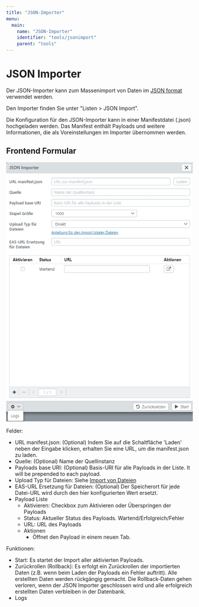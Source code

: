 ```yaml
---
title: "JSON-Importer"
menu:
  main:
    name: "JSON-Importer"
    identifier: "tools/jsonimport"
    parent: "tools"
---
```

# JSON Importer

Der JSON-Importer kann zum Massenimport von Daten im [JSON format](/en/technical/datamanagement/jsonimport/) verwendet werden.

Den Importer finden Sie unter "Listen &gt; JSON Import".

Die Konfiguration für den JSON-Importer kann in einer Manifestdatei \(.json\) hochgeladen werden. Das Manifest enthält Payloads und weitere Informationen, die als Voreinstellungen im Importer übernommen werden.

## Frontend Formular

![](jsonimporter_de.jpg)

Felder:

* URL manifest.json: \(Optional\) Indem Sie auf die Schaltfläche 'Laden' neben der Eingabe klicken, erhalten Sie eine URL, um die manifest.json zu laden. 
* Quelle: \(Optional\) Name der Quellinstanz
* Payloads base URI: \(Optional\) Basis-URI für alle Payloads in der Liste. It will be prepended to each payload.
* Upload Typ für Dateien: Siehe [Import von Dateien](../csvimport/examples/files/)
* EAS-URL Ersetzung für Dateien: \(Optional\) Der Speicherort für jede Datei-URL wird durch den hier konfigurierten Wert ersetzt.
* Payload Liste
  * Aktivieren: Checkbox zum Aktivieren oder Überspringen der Payloads
  * Status: Aktueller Status des Payloads. Wartend/Erfolgreich/Fehler
  * URL: URL des Payloads
  * Aktionen
    * Öffnet den Payload in einem neuen Tab.

Funktionen:

* Start: Es startet der Import aller aktivierten Payloads.
* Zurückrollen \(Rollback\): Es erfolgt ein Zurückrollen der importierten Daten \(z.B. wenn beim Laden der Payloads ein Fehler auftritt\).  Alle erstellten Daten werden rückgängig gemacht. Die Rollback-Daten gehen verloren, wenn der JSON Importer geschlossen wird und alle erfolgreich erstellten Daten verbleiben in der Datenbank. 
* Logs



